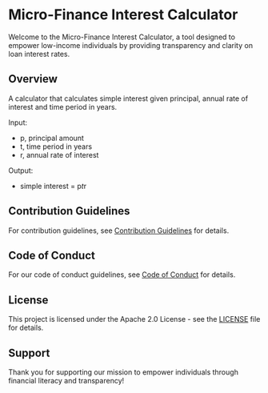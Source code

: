 # Micro-Finance Interest Calculator

Welcome to the Micro-Finance Interest Calculator, a tool designed to empower low-income individuals by providing transparency and clarity on loan interest rates.

## Overview

A calculator that calculates simple interest given principal, annual rate of interest and time period in years.

Input:

 - p, principal amount
 - t, time period in years
 - r, annual rate of interest
   
Output:

  - simple interest = p*t*r

## Contribution Guidelines

For contribution guidelines, see [Contribution Guidelines](<Contribution Guidelines.md>) for details.

## Code of Conduct

For our code of conduct guidelines, see [Code of Conduct](<Code of Conduct.md>) for details.

## License

This project is licensed under the Apache 2.0 License - see the [LICENSE](LICENSE) file for details.

## Support

Thank you for supporting our mission to empower individuals through financial literacy and transparency!
